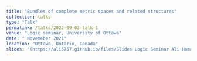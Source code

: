 ```yaml
---
title: "Bundles of complete metric spaces and related structures"
collection: talks
type: "Talk"
permalink: /talks/2022-09-03-talk-1
venue: "Logic seminar, University of Ottawa"
date: " Novemeber 2021"
location: "Ottawa, Ontario, Canada"
slides: "(https://ali5757.github.io/files/Slides Logic Seminar Ali Hamad.pdf)"
---
```

